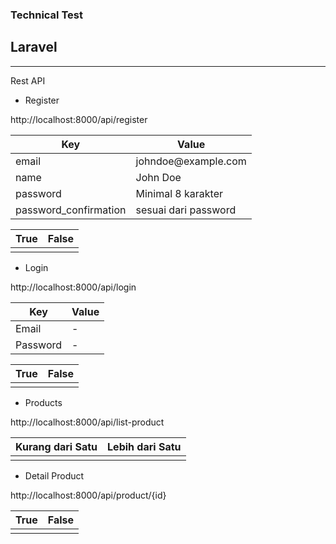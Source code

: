 ### Technical Test

## Laravel

---

<p>Rest API</p>

-   Register

<p>http://localhost:8000/api/register</p>

<table style="width: 100%">
  <thead>
    <tr>
      <th>Key</th>
      <th>Value</th>
    </tr>
  </thead>
  <tbody>
    <tr>
      <td>email</td>
      <td>johndoe@example.com</td>
    </tr>
    <tr>
      <td>name</td>
      <td>John Doe</td>
    </tr>
    <tr>
      <td>password</td>
      <td>Minimal 8 karakter</td>
    </tr>
    <tr>
      <td>password_confirmation</td>
      <td>sesuai dari password</td>
    </tr>
  </tbody>
</table>

<table style="width: 100%">
  <thead>
    <tr>
      <th>True</th>
      <th>False</th>
    </tr>
  </thead>
  <tbody>
    <tr>
      <td><img src="" /></td>
      <td><img src="" /></td>
    </tr>
  </tbody>
</table>

-   Login

<p>http://localhost:8000/api/login</p>

<table style="width: 100%">
  <thead>
    <tr>
      <th>Key</th>
      <th>Value</th>
    </tr>
  </thead>
  <tbody>
    <tr>
      <td>Email</td>
      <td>-</td>
    </tr>
    <tr>
      <td>Password</td>
      <td>-</td>
    </tr>
  </tbody>
</table>

<table style="width: 100%">
  <thead>
    <tr>
      <th>True</th>
      <th>False</th>
    </tr>
  </thead>
  <tbody>
    <tr>
      <td><img src="" /></td>
      <td><img src="" /></td>
    </tr>
  </tbody>
</table>

-   Products

<p>http://localhost:8000/api/list-product</p>

<table style="width: 100%">
  <thead>
    <tr>
      <th>Kurang dari Satu</th>
      <th>Lebih dari Satu</th>
    </tr>
  </thead>
  <tbody>
    <tr>
      <td><img src="" /></td>
      <td><img src="" /></td>
    </tr>
  </tbody>
</table>

-   Detail Product

<p>http://localhost:8000/api/product/{id}</p>

<table style="width: 100%">
  <thead>
    <tr>
      <th>True</th>
      <th>False</th>
    </tr>
  </thead>
  <tbody>
    <tr>
      <td><img src="" /></td>
      <td><img src="" /></td>
    </tr>
  </tbody>
</table>
